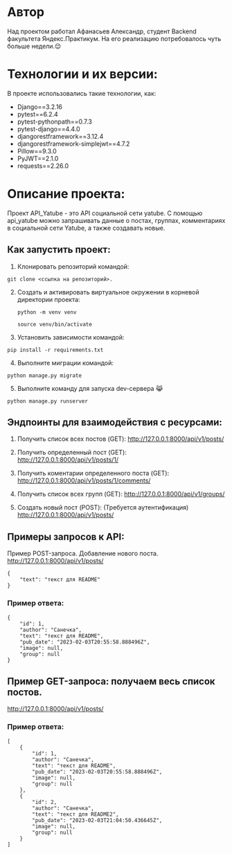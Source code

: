 # Автор
Над проектом работал Афанасьев Александр, студент Backend факультета Яндекс.Практикум.
На его реализацию потребовалось чуть больше недели.😌
# Технологии и их версии:
В проекте использовались такие технологии, как:
- Django==3.2.16
- pytest==6.2.4
- pytest-pythonpath==0.7.3
- pytest-django==4.4.0
- djangorestframework==3.12.4
- djangorestframework-simplejwt==4.7.2
- Pillow==9.3.0
- PyJWT==2.1.0
- requests==2.26.0


# Описание проекта:
Проект API_Yatube - это API социальной сети yatube.
С помощью api_yatube можно запрашивать данные о постах, группах, комментариях в социальной сети Yatube, а также создавать новые.


## Как запустить проект:
1. Клонировать репозиторий командой:
```
git clone <ссылка на репозиторий>.
```

2. Создать и активировать виртуальное окружении в корневой директории проекта:
    ```
    python -m venv venv
    ``` 
    
    ```
    source venv/bin/activate
    ``` 

3. Установить зависимости командой:
```
pip install -r requirements.txt
```

4. Выполните миграции командой:
```
python manage.py migrate
```

5. Выполните команду для запуска dev-сервера 😹
```
python manage.py runserver
```

## Эндпоинты для взаимодействия с ресурсами:
1.  Получить список всех постов (GET):
http://127.0.0.1:8000/api/v1/posts/

2.  Получить определенный пост (GET):
http://127.0.0.1:8000/api/v1/posts/1/

3.  Получить коментарии определенного поста (GET):
http://127.0.0.1:8000/api/v1/posts/1/comments/

4.  Получить список всех групп (GET):
http://127.0.0.1:8000/api/v1/groups/

5.  Создать новый пост (POST): (Требуется аутентификация)
http://127.0.0.1:8000/api/v1/posts/

## Примеры запросов к API:

Пример POST-запроса. Добавление нового поста.
http://127.0.0.1:8000/api/v1/posts/

```
{
    "text": "текст для README"
}
```

### Пример ответа:

```
{
    "id": 1,
    "author": "Санечка",
    "text": "текст для README",
    "pub_date": "2023-02-03T20:55:58.888496Z",
    "image": null,
    "group": null
}
```


## Пример GET-запроса: получаем весь список постов.
http://127.0.0.1:8000/api/v1/posts/


### Пример ответа:

```
[
    {
        "id": 1,
        "author": "Санечка",
        "text": "текст для README",
        "pub_date": "2023-02-03T20:55:58.888496Z",
        "image": null,
        "group": null
    },
    {
        "id": 2,
        "author": "Санечка",
        "text": "текст для README2",
        "pub_date": "2023-02-03T21:04:50.436645Z",
        "image": null,
        "group": null
    }
]
```
